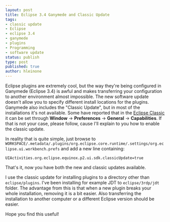 ```yaml
--- 
layout: post
title: Eclipse 3.4 Ganymede and Classic Update
tags: 
- classic update
- Eclipse
- eclipse 3.4
- ganymede
- plugins
- Programming
- software update
status: publish
type: post
published: true
author: hleinone
---
```


Eclipse plugins are extremely cool, but the way they're being configured in Ganymede (Eclipse 3.4) is awful and makes transferring your configuration to another environment almost impossible. The new software update doesn't allow you to specify different install locations for the plugins. Ganymede also includes the "Classic Update", but in most of the installations it's not available. Some have reported that in the [Eclipse Classic](http://www.eclipse.org/downloads/packages/) it can be set through **Window** -&gt; **Preferences** -&gt; **General** -&gt; **Capabilities**. If that is not your case, please follow, cause I'll explain to you how to enable the classic update.

In reality that is quite simple, just browse to `WORKSPACE/.metadata/.plugins/org.eclipse.core.runtime/.settings/org.eclipse.ui.workbench.prefs` and add a new line containing:

    UIActivities.org.eclipse.equinox.p2.ui.sdk.classicUpdate=true

That's it, now you have both the new and classic updates available.

I use the classic update for installing plugins to a directory other than `eclipse/plugins`. I've been installing for example JDT to `eclipse/3rdp/jdt` folder. The advantage from this is that when a new plugin breaks your whole installation, removing it is a bit easier. Also transferring the installation to another computer or a different Eclipse version should be easier.

Hope you find this useful!
